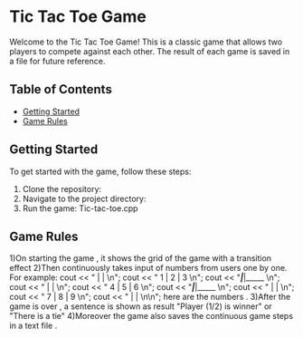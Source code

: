 # Tic Tac Toe Game

Welcome to the Tic Tac Toe Game! This is a classic game that allows two players to compete against each other. The result of each game is saved in a file for future reference.



## Table of Contents

- [Getting Started](#getting-started)
- [Game Rules](#game-rules)

## Getting Started

To get started with the game, follow these steps:

1. Clone the repository: 
2. Navigate to the project directory: 
3. Run the game: Tic-tac-toe.cpp
## Game Rules

1)On starting the game , it shows the grid of the game with a transition effect
2)Then continuously takes input of numbers from users one by one. For example: 
  cout << "     |     |      \n";
  cout << "  1  |  2  |  3   \n";
  cout << "_____|_____|_____ \n";
  cout << "     |     |      \n";
  cout << "  4  |  5  |  6   \n";
  cout << "_____|_____|_____ \n";
  cout << "     |     |      \n";
  cout << "  7  |  8  |  9   \n";
  cout << "     |     |      \n\n";   here are the numbers .
 3)After the game is over , a sentence is shown as result "Player (1/2) is winner" or "There is a tie"
 4)Moreover the game also saves the continuous game steps in a text file .
